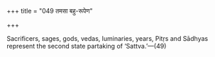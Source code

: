 +++
title = "049 तमसा बहु-रूपेण"

+++

Sacrificers, sages, gods, vedas, luminaries, years, Pitṛs and Sādhyas represent the second state partaking of ‘Sattva.’—(49)